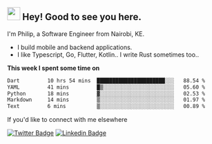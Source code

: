 <h2><img src="https://slackmojis.com/emojis/3643-cool-doge/download" width="30"/> Hey! Good to see you here.</h2>

<p>I'm Philip, a Software Engineer from Nairobi, KE. 

- I build mobile and backend applications.
- I like Typescript, Go, Flutter, Kotlin.. I write Rust sometimes too..</p>

**This week I spent some time on**
<!--START_SECTION:waka-->

```txt
Dart         10 hrs 54 mins  ██████████████████████░░░   88.54 %
YAML         41 mins         █▒░░░░░░░░░░░░░░░░░░░░░░░   05.60 %
Python       18 mins         ▓░░░░░░░░░░░░░░░░░░░░░░░░   02.53 %
Markdown     14 mins         ▒░░░░░░░░░░░░░░░░░░░░░░░░   01.97 %
Text         6 mins          ▒░░░░░░░░░░░░░░░░░░░░░░░░   00.89 %
```

<!--END_SECTION:waka-->

If you'd like to connect with me elsewhere

[![Twitter Badge](https://img.shields.io/badge/-Twitter-1ca0f1?style=flat-square&labelColor=1ca0f1&logo=twitter&logoColor=white&link=https://twitter.com/_diogorodrigues)](https://twitter.com/kimathiphil)  [![Linkedin Badge](https://img.shields.io/badge/-LinkedIn-blue?style=flat-square&logo=Linkedin&logoColor=white&link=https://www.linkedin.com/in/philip-kimathi-2604a9114/)](https://www.linkedin.com/in/philip-kimathi-2604a9114/)
